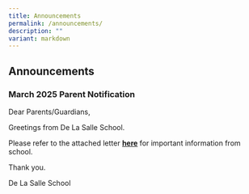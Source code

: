 ```yaml
---
title: Announcements
permalink: /announcements/
description: ""
variant: markdown
---
```

## Announcements


### March 2025 Parent Notification 

Dear Parents/Guardians,
  
Greetings from De La Salle School. 

Please refer to the attached letter [**here**](/files/2025/3_Feb_2025_PN.pdf) for important information from school.&nbsp;

Thank you.
  
De La Salle School
